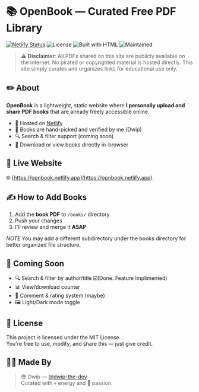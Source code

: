 # 📚 OpenBook — Curated Free PDF Library

[![Netlify Status](https://api.netlify.com/api/v1/badges/44500a7a-cf6b-497f-a808-590d810a35f5/deploy-status)](https://app.netlify.com/projects/opnbook/deploys)
![License](https://img.shields.io/badge/License-MIT-green?style=for-the-badge)
![Built with HTML](https://img.shields.io/badge/Built%20With-HTML%20%7C%20CSS%20%7C%20JS-blue?style=for-the-badge)
![Maintained](https://img.shields.io/badge/Maintained%3F-Yes-brightgreen?style=for-the-badge)

> ⚠️ **Disclaimer**: All PDFs shared on this site are publicly available on the internet. No pirated or copyrighted material is hosted directly. This site simply curates and organizes links for educational use only.

## ✏️ About

**OpenBook** is a lightweight, static website where **I personally upload and share PDF books** that are already freely accessible online.

- 🔗 Hosted on [Netlify](https://netlify.com)
- 🧠 Books are hand-picked and verified by me (Dwip)
- 🔍 Search & filter support (coming soon)
- 📄 Download or view books directly in-browser

## 🚀 Live Website

🌐 [https://opnbook.netlify.app](https://opnbook.netlify.app)  

## ✍️ How to Add Books

1. Add the **book PDF** to `/books/` directory
2. Push your changes
3. I'll review and merge it **ASAP**

*NOTE*
You may add a different subdirectory under the books directory for better organized file structure.

## 🎯 Coming Soon

- 🔍 Search & filter by author/title ☑️(Done. Feature Implimented)
- 📊 View/download counter
- 💬 Comment & rating system (maybe)
- 🖼️ Light/Dark mode toggle

## 📜 License

This project is licensed under the MIT License.  
You're free to use, modify, and share this — just give credit.

## 🧑‍💻 Made By

> 😎 Dwip — [@dwip-the-dev](https://github.com/dwip-the-dev)  
> Curated with 💀 energy and 💖 passion.
